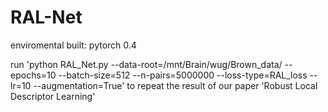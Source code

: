 # RAL-Net

enviromental built: pytorch 0.4


run 'python RAL_Net.py --data-root=/mnt/Brain/wug/Brown_data/ --epochs=10 --batch-size=512 --n-pairs=5000000 --loss-type=RAL_loss --lr=10 --augmentation=True' to repeat the result of our paper 'Robust Local Descriptor Learning'
